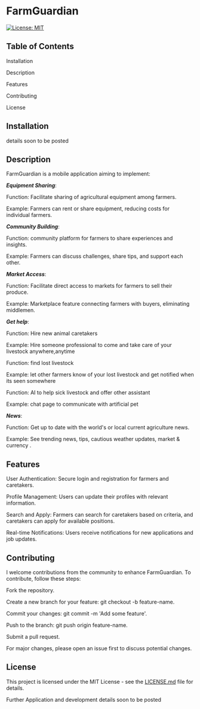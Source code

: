 # FarmGuardian

[![License: MIT](https://img.shields.io/badge/License-MIT-yellow.svg)](https://opensource.org/licenses/MIT)


## Table of Contents

Installation

Description

Features

Contributing

License

## Installation

details soon to be posted 

## Description

FarmGuardian is a mobile application aiming to implement:

***Equipment Sharing***:

Function: Facilitate sharing of agricultural equipment among farmers.

Example: Farmers can rent or share equipment, reducing costs for individual farmers.

***Community Building***:

Function:  community platform for farmers to share experiences and insights.

Example: Farmers can discuss challenges, share tips, and support each other.

***Market Access***:

Function: Facilitate direct access to markets for farmers to sell their produce.

Example: Marketplace feature connecting farmers with buyers, eliminating middlemen.

***Get help***:

Function:  Hire  new animal caretakers 

Example:  Hire someone professional to come and take care of your livestock anywhere,anytime

Function: find lost livestock

Example:  let other farmers know of your lost livestock and get notified when its seen somewhere

Function: AI to help sick livestock and offer other assistant

Example: chat page to communicate with artificial pet


***News***:

Function: Get up to date with the world's or local current agriculture news.

Example: See trending news, tips, cautious weather updates, market & currency .

## Features


User Authentication: Secure login and registration for farmers and caretakers.

Profile Management: Users can update their profiles with relevant information.

Search and Apply: Farmers can search for caretakers based on criteria, and caretakers can apply for available positions.

Real-time Notifications: Users receive notifications for new applications and job updates.



## Contributing
I welcome contributions from the community to enhance FarmGuardian. To contribute, follow these steps:

Fork the repository.

Create a new branch for your feature: git checkout -b feature-name.

Commit your changes: git commit -m 'Add some feature'.

Push to the branch: git push origin feature-name.

Submit a pull request.

For major changes, please open an issue first to discuss potential changes.

## License

This project is licensed under the MIT License - see the [LICENSE.md](LICENSE.md) file for details.


Further Application and development details soon to be posted 
